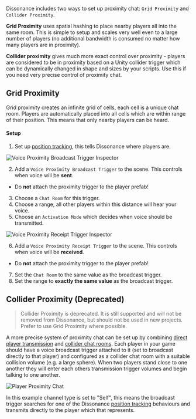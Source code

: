Dissonance includes two ways to set up proximity chat: `Grid Proximity` and `Collider Proximity`.

**Grid Proximity** uses spatial hashing to place nearby players all into the same room. This is simple to setup and scales very well even to a large number of players (no additional bandwidth is consumed no matter how many players are in proximity).

**Collider proximity** gives much more exact control over proximity - players are considered to be in proximity based on a Unity collider trigger which can be dynamically changed in shape and sizes by your scripts. Use this if you need very precise control of proximity chat.

## Grid Proximity

Grid proximity creates an infinite grid of cells, each cell is a unique chat room. Players are automatically placed into all cells which are within range of their position. This means that only nearby players can be heard.

#### Setup

1. Set up [position tracking](Position-Tracking.md), this tells Dissonance where players are.

![Voice Proximity Broadcast Trigger Inspector](../images/ProximityBroadcastTrigger_Inspector.png)

2. Add a `Voice Proximity Broadcast Trigger` to the scene. This controls when voice will be **sent**.
  - Do **not** attach the proximity trigger to the player prefab!
3. Choose a `Chat Room` for this trigger.
4. Choose a range, all other players within this distance will hear your voice.
5. Choose an `Activation Mode` which decides when voice should be transmitted.

![Voice Proximity Receipt Trigger Inspector](../images/ProximityReceiptTrigger_Inspector.png)

6. Add a `Voice Proximity Receipt Trigger` to the scene. This controls when voice will be **received**.
  - Do **not** attach the proximity trigger to the player prefab!
7. Set the `Chat Room` to the same value as the broadcast trigger.
8. Set the range to **exactly the same value** as the broadcast trigger.

## Collider Proximity (Deprecated)

> Collider Proximity is deprecated. It is still supported and will not be removed from Dissonance, but should not be used in new projects. Prefer to use Grid Proximity where possible.

A more precise system of proximity chat can be set up by combining [direct player transmission](Direct-Player-Transmit.md) and [collider chat rooms](Collider-Chat-Room.md). Each player in your game should have a voice broadcast trigger attached to it (set to broadcast directly to that player) and configured as a collider chat room with a suitable collision volume (e.g. a large sphere). When two players stand close to one another they will enter each others transmission trigger volumes and begin talking to one another.

![Player Proximity Chat](../images/PlayerProximityChat_Inspector.png)

In this example channel type is set to "Self", this means the broadcast trigger searches for one of the Dissonance [position tracking](Position-Tracking.md) behaviours and transmits directly to the player which that represents.